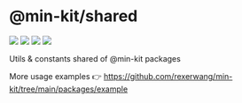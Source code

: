 # @min-kit/shared

[![](https://img.shields.io/codecov/c/github/rexerwang/min-kit?style=for-the-badge)](https://codecov.io/gh/rexerwang/min-kit)
[![](https://img.shields.io/npm/types/%40min-kit/shared?style=for-the-badge)](https://github.com/rexerwang/min-kit/tree/main/packages/shared)
[![](https://img.shields.io/npm/v/%40min-kit/shared?style=for-the-badge)](https://npm.im/@min-kit/shared)
[![](https://img.shields.io/badge/React-Tarojs-007ACC?style=for-the-badge&logo=react&logoColor=61DAFB&labelColor=20232A)](https://github.com/NervJS/taro)

Utils & constants shared of @min-kit packages

More usage examples 👉 https://github.com/rexerwang/min-kit/tree/main/packages/example
